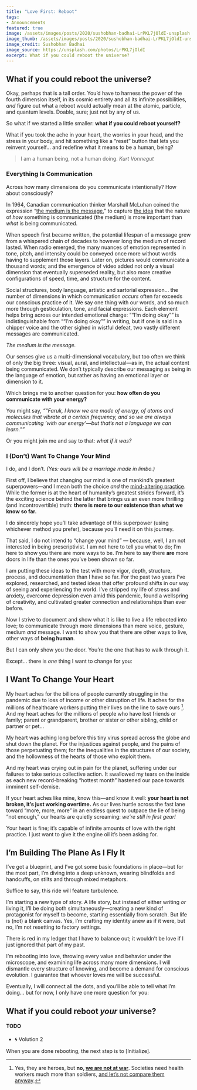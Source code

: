```yaml
---
title: "Love First: Reboot"
tags:
- Announcements
featured: true
image: /assets/images/posts/2020/sushobhan-badhai-LrPKL7jOldI-unsplash.jpg
image_thumb: /assets/images/posts/2020/sushobhan-badhai-LrPKL7jOldI-unsplash_thumbnail.jpg
image_credit: Sushobhan Badhai
image_source: https://unsplash.com/photos/LrPKL7jOldI
excerpt: What if you could reboot the universe?
---
```


## What if you could reboot the universe?

Okay, perhaps that is a tall order. You’d have to harness the power of the fourth dimension itself, in its cosmic entirety and all its infinite possibilities, _and_ figure out what a reboot would actually mean at the atomic, particle, and quantum levels. Doable, sure; just not by any of us.

So what if we started a little smaller: **what if you could reboot yourself?**

What if you took the ache in your heart, the worries in your head, and the stress in your body, and hit something like a “reset” button that lets you reinvent yourself… and redefine what it means to be a human, being?

> I am a human being, not a human doing.
<cite>Kurt Vonnegut</cite>

### Everything Is Communication

Across how many dimensions do you communicate intentionally? How about consciously?

In 1964, Canadian communication thinker Marshall McLuhan coined the expression “[the medium is the message](https://en.wikipedia.org/wiki/The_medium_is_the_message),” to capture [the idea](#asfat) that the nature of _how_ something is communicated (the medium) is more important than _what_ is being communicated.

<!-- these two paragraphs will move into /everything-is/communication -->
When speech first became written, the potential lifespan of a message grew from a whispered chain of decades to however long the medium of record lasted. When radio emerged, the many nuances of emotion represented in tone, pitch, and intensity could be conveyed once more without words having to supplement those layers. Later on, pictures would communicate a thousand words; and the emergence of video added not only a visual dimension that eventually superseded reality, but also more creative configurations of speed, time, and structure for the content.
<!-- Of course, "pictures" here only refers to the photographic kind. Drawings and paintings long precede the advent of radio signals. -->

Social structures, body language, artistic and sartorial expression… the number of dimensions in which communication _occurs_ often far exceeds our conscious practice of it. We say one thing with our words, and so much more through gesticulation, tone, and facial expressions. Each element helps bring across our intended emotional charge: <q>“I’m doing okay”</q> is indistinguishable from <q>“I’m doing okay”</q> in writing, but if one is said in a chipper voice and the other sighed in wistful defeat, two vastly different messages are communicated.

_The medium is the message._
<!-- Or at the very least, the medium is as important an element of the communication as the message itself. -->

Our senses give us a multi-dimensional vocabulary, but too often we think of only the big three: visual, aural, and intellectual—as in, the actual content being communicated. We don’t typically describe our messaging as being in the language of emotion, but rather as having an emotional layer or dimension to it.

Which brings me to another question for you: **how often do you communicate with your energy?**

You might say, _<q>“Faruk, I know we are made of energy, of atoms and molecules that vibrate at a certain frequency, and so we are always communicating ‘with our energy’—but that’s not a language we can learn.”</q>_

Or you might join me and say to that: _what if it was?_

### I (Don’t) Want To Change Your Mind

I do, and I don’t. _(Yes: ours will be a marriage made in limbo.)_

First off, I believe that changing our mind is one of mankind’s greatest superpowers—and I mean both the choice _and_ the [mind-altering practice](https://michaelpollan.com/books/how-to-change-your-mind/). While the former is at the heart of humanity’s greatest strides forward, it’s the  exciting science behind the latter that brings us an even more thrilling (and incontrovertible) truth: **there is more to our existence than what we know so far.**

I do sincerely hope you’ll take advantage of this superpower (using whichever method you prefer), because you’ll need it on this journey.

That said, I do not intend to “change your mind” — because, well, I am not interested in being prescriptivist. I am not here to tell you what to do; I’m here to show you there are more ways to be. I’m here to say there **are** more doors in life than the ones you’ve been shown so far.

I am putting these ideas to the test with more vigor, depth, structure, process, and documentation than I have so far. For the past two years I’ve explored, researched, and tested ideas that offer profound shifts in our way of seeing and experiencing the world. I’ve stripped my life of stress and anxiety, overcome depression even amid this pandemic, found a wellspring of creativity, and cultivated greater connection and relationships than ever before.

Now I strive to document and show what it is like to live a life rebooted into love; to communicate through more dimensions than mere voice, gesture, medium _and_ message. I want to show you that there are other ways to live, other ways of __being human__.

But I can only show you the door. You’re the one that has to walk through it.

Except… there is _one_ thing I want to change for you:

## I Want To Change Your Heart

My heart aches for the billions of people currently struggling in the pandemic due to loss of income or other disruption of life. It aches for the millions of healthcare workers putting their lives on the line to save ours [^1]. And my heart aches for the millions of people who have lost friends or family; parent or grandparent, brother or sister or other sibling, child or partner or pet…

My heart was aching long before this tiny virus spread across the globe and shut down the planet. For the injustices against people, and the pains of those perpetuating them; for the inequalities in the structures of our society, and the hollowness of the hearts of those who exploit them.

And my heart was crying out in pain for the planet, suffering under our failures to take serious collective action. It swallowed my tears on the inside as each new record-breaking “hottest month” hastened our pace towards imminent self-demise.

If your heart aches like mine, know this—and know it well: **your heart is not broken, it’s just working overtime.** As our lives hurtle across the fast lane toward “more, more, more” in an endless quest to outpace the lie of being “not enough,” our hearts are quietly screaming: _we’re still in first gear!_

Your heart is fine; it’s capable of infinite amounts of love with the right practice. I just want to give it the engine oil it’s been asking for.

## I’m Building The Plane As I Fly It

I’ve got a blueprint, and I’ve got some basic foundations in place—but for the most part, I’m diving into a deep unknown, wearing blindfolds and handcuffs, on stilts and through mixed metaphors.

Suffice to say, this ride will feature turbulence.

I’m starting a new type of story. A life story, but instead of either writing _or_ living it, I’ll be doing both simultaneously—creating a new kind of protagonist for myself to become, starting essentially from scratch. But life is (not) a blank canvas. Yes, I’m crafting my identity anew as if it were, but no, I’m not resetting to factory settings.

There is red in my ledger that I have to balance out; it wouldn’t be love if I just ignored that part of my past.

I’m rebooting into love, throwing every value and behavior under the microscope, and examining life across many more dimensions. I will dismantle every structure of knowing, and become a demand for conscious evolution. I guarantee that whoever loves me will be successful.

Eventually, I will connect all the dots, and you’ll be able to tell what I’m doing… but for now, I only have one more question for you:

## What if you could reboot _your_ universe?

[^1]: Yes, they are heroes, but **no, [we are not at war](#asfat)**. Societies need health workers much more than soldiers, [and let’s not compare them anyway](https://www.gq.com/story/essential-workers-martyrdom).

#### TODO
- 🌀 Volution 2

When you are done rebooting, the next step is to [Initialize].
<!--
FISH
@Cred: 25
@Participant: Matthew Stein
@For: improving footnote clarity
-->
